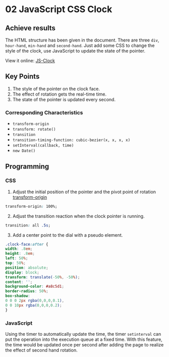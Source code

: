 # 02 JavaScript CSS Clock

## Achieve results

The HTML structure has been given in the document. There are three ``div``, `hour-hand`, `min-hand` and `second-hand`. Just add some CSS to change the style of the clock, use JavaScript to update the state of the pointer.

View it online: [JS-Clock](https://kongpeter.github.io/JavaScript30/02-Clock)




## Key Points

1. The style of the pointer on the clock face. 
2. The effect of rotation gets the real-time time.
3. The state of the pointer is updated every second.


### Corresponding Characteristics

- `transform-origin`
- `transform: rotate()`
- `transition`
- `transition-timing-function: cubic-bezier(x, x, x, x)`
- `setInterval(callback, time)`
- `new Date()`


## Programming

### CSS

1. Adjust the initial position of the pointer and the pivot point of rotation [transform-origin](https://developer.mozilla.org/en-US/docs/Web/CSS/transform-origin)

```css
transform-origin: 100%;
```

2. Adjust the transition reaction when the clock pointer is running. 

```css
transition: all .5s;
```

3. Add a center point to the dial with a pseudo element.

```css
.clock-face:after {
width: .8em;
height: .8em;
left: 50%;
top: 50%;
position: absolute;
display: block;
transform: translate(-50%, -50%);
content: '';
background-color: #a8c5d1;
border-radius: 50%;
box-shadow:
0 0 0 2px rgba(0,0,0,0.1),
0 0 10px rgba(0,0,0,0.2);
}
```


### JavaScript

Using the timer to automatically update the time, the timer `setinterval` can put the operation into the execution queue at a fixed time. With this feature, the time would be updated once per second after adding the page to realize the effect of second hand rotation.


